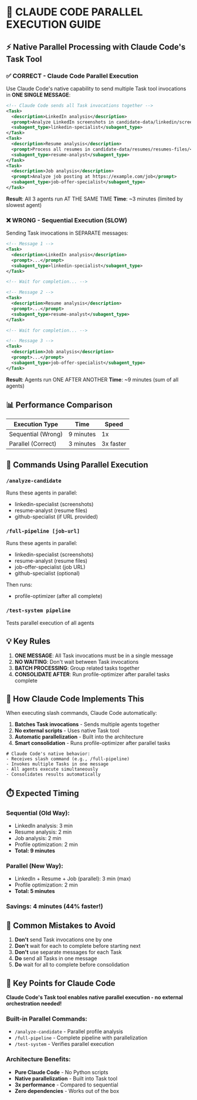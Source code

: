 # 🚀 CLAUDE CODE PARALLEL EXECUTION GUIDE

## ⚡ Native Parallel Processing with Claude Code's Task Tool

### ✅ CORRECT - Claude Code Parallel Execution

Use Claude Code's native capability to send multiple Task tool invocations in **ONE SINGLE MESSAGE**:

```xml
<!-- Claude Code sends all Task invocations together -->
<Task>
  <description>LinkedIn analysis</description>
  <prompt>Analyze LinkedIn screenshots in candidate-data/linkedin/screenshots/</prompt>
  <subagent_type>linkedin-specialist</subagent_type>
</Task>
<Task>
  <description>Resume analysis</description>
  <prompt>Process all resumes in candidate-data/resumes/resumes-files/</prompt>
  <subagent_type>resume-analyst</subagent_type>
</Task>
<Task>
  <description>Job analysis</description>
  <prompt>Analyze job posting at https://example.com/job</prompt>
  <subagent_type>job-offer-specialist</subagent_type>
</Task>
```

**Result**: All 3 agents run AT THE SAME TIME
**Time**: ~3 minutes (limited by slowest agent)

### ❌ WRONG - Sequential Execution (SLOW)

Sending Task invocations in SEPARATE messages:

```xml
<!-- Message 1 -->
<Task>
  <description>LinkedIn analysis</description>
  <prompt>...</prompt>
  <subagent_type>linkedin-specialist</subagent_type>
</Task>

<!-- Wait for completion... -->

<!-- Message 2 -->
<Task>
  <description>Resume analysis</description>
  <prompt>...</prompt>
  <subagent_type>resume-analyst</subagent_type>
</Task>

<!-- Wait for completion... -->

<!-- Message 3 -->
<Task>
  <description>Job analysis</description>
  <prompt>...</prompt>
  <subagent_type>job-offer-specialist</subagent_type>
</Task>
```

**Result**: Agents run ONE AFTER ANOTHER
**Time**: ~9 minutes (sum of all agents)

## 📊 Performance Comparison

| Execution Type | Time | Speed |
|---------------|------|-------|
| Sequential (Wrong) | 9 minutes | 1x |
| Parallel (Correct) | 3 minutes | 3x faster |

## 🎯 Commands Using Parallel Execution

### `/analyze-candidate`
Runs these agents in parallel:
- linkedin-specialist (screenshots)
- resume-analyst (resume files)
- github-specialist (if URL provided)

### `/full-pipeline [job-url]`
Runs these agents in parallel:
- linkedin-specialist (screenshots)
- resume-analyst (resume files)
- job-offer-specialist (job URL)
- github-specialist (optional)

Then runs:
- profile-optimizer (after all complete)

### `/test-system pipeline`
Tests parallel execution of all agents

## 💡 Key Rules

1. **ONE MESSAGE**: All Task invocations must be in a single message
2. **NO WAITING**: Don't wait between Task invocations
3. **BATCH PROCESSING**: Group related tasks together
4. **CONSOLIDATE AFTER**: Run profile-optimizer after parallel tasks complete

## 🔧 How Claude Code Implements This

When executing slash commands, Claude Code automatically:

1. **Batches Task invocations** - Sends multiple agents together
2. **No external scripts** - Uses native Task tool
3. **Automatic parallelization** - Built into the architecture
4. **Smart consolidation** - Runs profile-optimizer after parallel tasks

```
# Claude Code's native behavior:
- Receives slash command (e.g., /full-pipeline)
- Invokes multiple Tasks in one message
- All agents execute simultaneously
- Consolidates results automatically
```

## ⏱️ Expected Timing

### Sequential (Old Way):
- LinkedIn analysis: 3 min
- Resume analysis: 2 min
- Job analysis: 2 min
- Profile optimization: 2 min
- **Total: 9 minutes**

### Parallel (New Way):
- LinkedIn + Resume + Job (parallel): 3 min (max)
- Profile optimization: 2 min
- **Total: 5 minutes**

### Savings: 4 minutes (44% faster!)

## 🚨 Common Mistakes to Avoid

1. **Don't** send Task invocations one by one
2. **Don't** wait for each to complete before starting next
3. **Don't** use separate messages for each Task
4. **Do** send all Tasks in one message
5. **Do** wait for all to complete before consolidation

## 📝 Key Points for Claude Code

**Claude Code's Task tool enables native parallel execution - no external orchestration needed!**

### Built-in Parallel Commands:
- `/analyze-candidate` - Parallel profile analysis
- `/full-pipeline` - Complete pipeline with parallelization
- `/test-system` - Verifies parallel execution

### Architecture Benefits:
- **Pure Claude Code** - No Python scripts
- **Native parallelization** - Built into Task tool
- **3x performance** - Compared to sequential
- **Zero dependencies** - Works out of the box